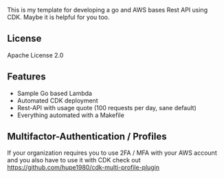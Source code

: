 This is my template for developing a go and AWS bases Rest API using CDK.
Maybe it is helpful for you too.

## License

Apache License 2.0

## Features

* Sample Go based Lambda
* Automated CDK deployment
* Rest-API with usage quote (100 requests per day, sane default)
* Everything automated with a Makefile

## Multifactor-Authentication / Profiles

If your organization requires you to use 2FA / MFA with your AWS account and you also have to use it with CDK check out https://github.com/hupe1980/cdk-multi-profile-plugin

